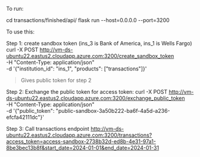 To run:

cd transactions/finished/api/
flask run --host=0.0.0.0 --port=3200

To use this:

Step 1: create sandbox token (ins_3 is Bank of America, ins_1 is Wells Fargo)
curl -X POST http://vm-ds-ubuntu22.eastus2.cloudapp.azure.com:3200/create_sandbox_token \
  -H "Content-Type: application/json" \
  -d '{"institution_id": "ins_1", "products": ["transactions"]}'

> Gives public token for step 2

Step 2: Exchange the public token for access token:
curl -X POST http://vm-ds-ubuntu22.eastus2.cloudapp.azure.com:3200/exchange_public_token \
  -H "Content-Type: application/json" \
  -d '{"public_token": "public-sandbox-3a50b222-ba6f-4a5d-a236-efcfa42111dc"}'

Step 3: Call transactions endpoint
http://vm-ds-ubuntu22.eastus2.cloudapp.azure.com:3200/transactions?access_token=access-sandbox-2738b32d-ed8b-4e31-97a1-8be3bec13b8f&start_date=2024-01-01&end_date=2024-01-31
